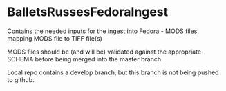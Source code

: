 BalletsRussesFedoraIngest
==========================

Contains the needed inputs for the ingest into Fedora - MODS files, mapping MODS file to TIFF file(s)

MODS files should be (and will be) validated against the appropriate SCHEMA  before being merged into the master branch.

Local repo contains a develop branch, but this branch is not being pushed to github.
